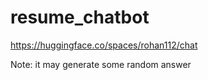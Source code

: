 # resume_chatbot

https://huggingface.co/spaces/rohan112/chat

Note:
it may generate some random answer
